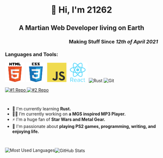 <h1 align="center">🚀 Hi, I'm 21262</h1>
<h2 align="center">A Martian Web Developer living on Earth</h2>
<h3 align="right">Making Stuff Since <i>12th of April 2021</i></h3>

    
<h3 align="left">Languages and Tools:</h3>
<p align="left">
        <img src="https://raw.githubusercontent.com/devicons/devicon/master/icons/html5/html5-original-wordmark.svg" alt="HTML5"  width="65" height="65"  />
        <img src="https://raw.githubusercontent.com/devicons/devicon/master/icons/css3/css3-original-wordmark.svg" alt="CSS3"  width="65" height="65"  />
        <img src="https://raw.githubusercontent.com/devicons/devicon/master/icons/javascript/javascript-original.svg" alt="JavaScript"  width="65" height="65"  />
        <img src="https://raw.githubusercontent.com/devicons/devicon/master/icons/react/react-original-wordmark.svg" alt="React"  width="65" height="65"  />
        <img src="https://upload.wikimedia.org/wikipedia/commons/d/d5/Rust_programming_language_black_logo.svg" alt="Rust"  width="65" height="65"  />
        <img src="https://www.vectorlogo.zone/logos/git-scm/git-scm-icon.svg" alt="Git" width="65" height="65" />
</p>
    
<a href="https://github.com/Dev21262/WProtein">
    <img src="https://github-readme-stats.vercel.app/api/pin/?username=Dev21262&repo=WProtein&theme=dark&bg_color=122B07&border_color=transparent&text_color=CDDBC4&border_radius=10" alt="#1 Repo">
</a>
<a href="https://github.com/Dev21262/tenzies_js">
    <img src="https://github-readme-stats.vercel.app/api/pin/?username=Dev21262&repo=tenzies_js&theme=dark&bg_color=122B07&border_color=transparent&text_color=CDDBC4&border_radius=10" alt="#2 Repo">
</a>

&nbsp;  

- 📖 I'm currently learning **Rust.**
- 👩‍💻 I’m currently working on **a MGS inspired MP3 Player.**
- ⚡ I'm a huge fan of **Star Wars and Metal Gear.**
- 🏓 I'm passionate about **playing PS2 games, programming, writing, and enjoying life.**

&nbsp;
<p>
     <img align="left" src="https://github-readme-stats.vercel.app/api/top-langs?username=dev21262&show_icons=true&locale=en&layout=compact&bg_color=122B07&title_color=FFFFFF&text_color=CDDBC4&icon_color=76c7c0&border_color=transparent&card_width=400&border_radius=10" alt="Most Used Languages" />
</p>

<p>
   <img align="center" src="https://github-readme-stats.vercel.app/api?username=dev21262&show_icons=true&locale=en&bg_color=122B07&title_color=FEFEFD&text_color=CDDBC4&icon_color=76c7c0&border_color=transparent&card_width=500&border_radius=10" alt="GitHub Stats" />
</p>
